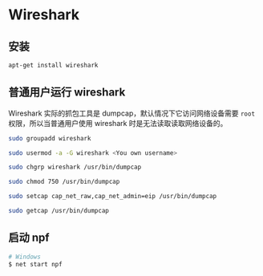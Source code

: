 # Wireshark

## 安装

```bash
apt-get install wireshark
```

## 普通用户运行 wireshark

Wireshark 实际的抓包工具是 dumpcap，默认情况下它访问网络设备需要 `root` 权限，所以当普通用户使用 wireshark 时是无法读取读取网络设备的。

```bash
sudo groupadd wireshark

sudo usermod -a -G wireshark <You own username>

sudo chgrp wireshark /usr/bin/dumpcap

sudo chmod 750 /usr/bin/dumpcap

sudo setcap cap_net_raw,cap_net_admin=eip /usr/bin/dumpcap

sudo getcap /usr/bin/dumpcap
```

## 启动 npf

```bash
# Windows
$ net start npf
```